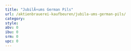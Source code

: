 ```yaml
---
title: "JubilÃ¤ums German Pils"
url: /aktienbrauerei-kaufbeuren/jubila-ums-german-pils/
category: 
style: 
abv: 0
ibu: 0
srm: 0
upc: 0
---
```


